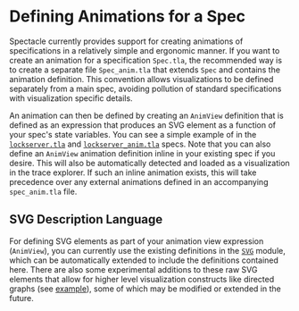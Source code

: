 # Defining Animations for a Spec

Spectacle currently provides support for creating animations of specifications in a relatively simple and ergonomic manner. If you want to create an animation for a specification `Spec.tla`, the recommended way is to create a separate file `Spec_anim.tla` that extends `Spec` and contains the animation definition. This convention allows visualizations to be defined separately from a main spec, avoiding pollution of standard specifications with visualization specific details.

An animation can then be defined by creating an `AnimView` definition that is defined as an expression that produces an SVG element as a function of your spec's state variables. You can see a simple example of in the [`lockserver.tla`](../specs/lockserver.tla) and [`lockserver_anim.tla`](../specs/lockserver_anim.tla) specs. Note that you can also define an `AnimView` animation definition inline in your existing spec if you desire. This will also be automatically detected and loaded as a visualization in the trace explorer. If such an inline animation exists, this will take precedence over any external animations defined in an accompanying `spec_anim.tla` file.

## SVG Description Language

For defining SVG elements as part of your animation view expression (`AnimView`), you can currently use the existing definitions in the [`SVG`](https://github.com/tlaplus/CommunityModules/blob/master/modules/SVG.tla) module, which can be automatically extended to include the definitions contained here. There are also some experimental additions to these raw SVG elements that allow for higher level visualization constructs like directed graphs (see [example](https://github.com/will62794/spectacle/blob/739fdaac2efa79b92ff63602811f90c525bff37b/specs/bfs_anim.tla#L51-L75)), some of which may be modified or extended in the future.